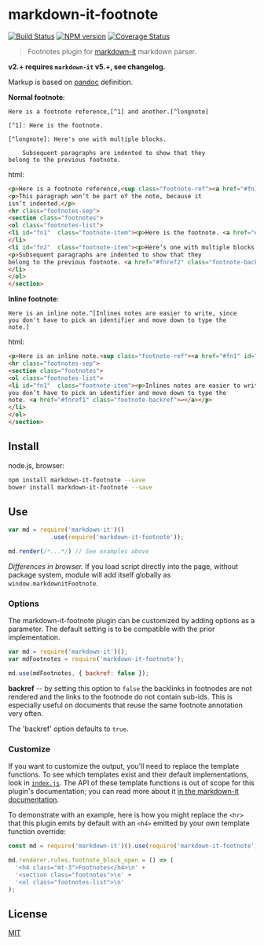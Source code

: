 # markdown-it-footnote

[![Build Status](https://img.shields.io/travis/markdown-it/markdown-it-footnote/master.svg?style=flat)](https://travis-ci.org/markdown-it/markdown-it-footnote)
[![NPM version](https://img.shields.io/npm/v/markdown-it-footnote.svg?style=flat)](https://www.npmjs.org/package/markdown-it-footnote)
[![Coverage Status](https://img.shields.io/coveralls/markdown-it/markdown-it-footnote/master.svg?style=flat)](https://coveralls.io/r/markdown-it/markdown-it-footnote?branch=master)

> Footnotes plugin for [markdown-it](https://github.com/markdown-it/markdown-it) markdown parser.

__v2.+ requires `markdown-it` v5.+, see changelog.__

Markup is based on [pandoc](http://johnmacfarlane.net/pandoc/README.html#footnotes) definition.

__Normal footnote__:

```
Here is a footnote reference,[^1] and another.[^longnote]

[^1]: Here is the footnote.

[^longnote]: Here's one with multiple blocks.

    Subsequent paragraphs are indented to show that they
belong to the previous footnote.
```

html:

```html
<p>Here is a footnote reference,<sup class="footnote-ref"><a href="#fn1" id="fnref1">[1]</a></sup> and another.<sup class="footnote-ref"><a href="#fn2" id="fnref2">[2]</a></sup></p>
<p>This paragraph won’t be part of the note, because it
isn’t indented.</p>
<hr class="footnotes-sep">
<section class="footnotes">
<ol class="footnotes-list">
<li id="fn1"  class="footnote-item"><p>Here is the footnote. <a href="#fnref1" class="footnote-backref">↩</a></p>
</li>
<li id="fn2"  class="footnote-item"><p>Here’s one with multiple blocks.</p>
<p>Subsequent paragraphs are indented to show that they
belong to the previous footnote. <a href="#fnref2" class="footnote-backref">↩</a></p>
</li>
</ol>
</section>
```

__Inline footnote__:

```
Here is an inline note.^[Inlines notes are easier to write, since
you don't have to pick an identifier and move down to type the
note.]
```

html:

```html
<p>Here is an inline note.<sup class="footnote-ref"><a href="#fn1" id="fnref1">[1]</a></sup></p>
<hr class="footnotes-sep">
<section class="footnotes">
<ol class="footnotes-list">
<li id="fn1"  class="footnote-item"><p>Inlines notes are easier to write, since
you don’t have to pick an identifier and move down to type the
note. <a href="#fnref1" class="footnote-backref">↩</a></p>
</li>
</ol>
</section>
```


## Install

node.js, browser:

```bash
npm install markdown-it-footnote --save
bower install markdown-it-footnote --save
```

## Use

```js
var md = require('markdown-it')()
            .use(require('markdown-it-footnote'));

md.render(/*...*/) // See examples above
```

_Differences in browser._ If you load script directly into the page, without
package system, module will add itself globally as `window.markdownitFootnote`.


### Options

The markdown-it-footnote plugin can be customized by adding options as a parameter.
The default setting is to be compatible with the prior implementation.

```js
var md = require('markdown-it')();
var mdFootnotes = require('markdown-it-footnote');

md.use(mdFootnotes, { backref: false });
```

**backref** -- by setting this option to `false`
the backlinks in footnodes are not rendered and the links to the footnode do not contain sub-ids.
This is especially useful on documents that reuse the same footnote annotation very often.

The 'backref' option defaults to `true`.


### Customize

If you want to customize the output, you'll need to replace the template
functions. To see which templates exist and their default implementations,
look in [`index.js`](index.js). The API of these template functions is out of
scope for this plugin's documentation; you can read more about it [in the
markdown-it
documentation](https://github.com/markdown-it/markdown-it/blob/master/docs/architecture.md#renderer).

To demonstrate with an example, here is how you might replace the `<hr>` that
this plugin emits by default with an `<h4>` emitted by your own template
function override:

```js
const md = require('markdown-it')().use(require('markdown-it-footnote'));

md.renderer.rules.footnote_block_open = () => (
  '<h4 class="mt-3">Footnotes</h4>\n' +
  '<section class="footnotes">\n' +
  '<ol class="footnotes-list">\n'
);
```


## License

[MIT](https://github.com/markdown-it/markdown-it-footnote/blob/master/LICENSE)
